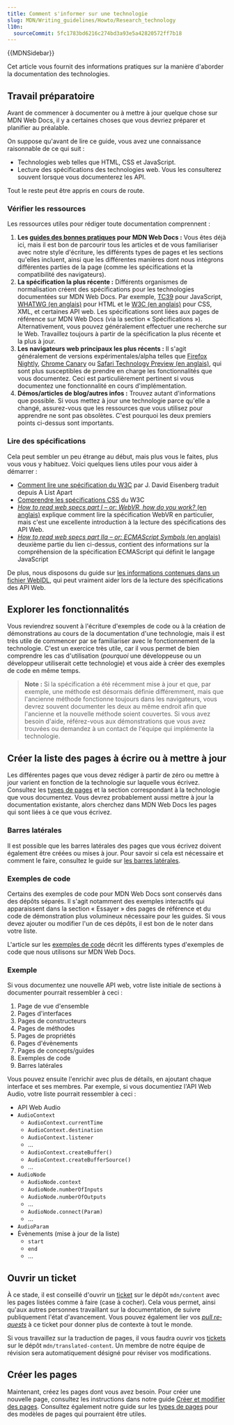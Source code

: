 ```yaml
---
title: Comment s'informer sur une technologie
slug: MDN/Writing_guidelines/Howto/Research_technology
l10n:
  sourceCommit: 5fc1783bd6216c274bd3a93e5a42820572ff7b18
---
```


{{MDNSidebar}}

Cet article vous fournit des informations pratiques sur la manière d'aborder la documentation des technologies.

## Travail préparatoire

Avant de commencer à documenter ou à mettre à jour quelque chose sur MDN Web Docs, il y a certaines choses que vous devriez préparer et planifier au préalable.

On suppose qu'avant de lire ce guide, vous avez une connaissance raisonnable de ce qui suit&nbsp;:

- Technologies web telles que HTML, CSS et JavaScript.
- Lecture des spécifications des technologies web. Vous les consulterez souvent lorsque vous documenterez les API.

Tout le reste peut être appris en cours de route.

### Vérifier les ressources

Les ressources utiles pour rédiger toute documentation comprennent&nbsp;:

1. **Les [guides des bonnes pratiques](/fr/docs/MDN/Writing_guidelines/Howto) pour MDN Web Docs&nbsp;:** Vous êtes déjà ici, mais il est bon de parcourir tous les articles et de vous familiariser avec notre style d'écriture, les différents types de pages et les sections qu'elles incluent, ainsi que les différentes manières dont nous intégrons différentes parties de la page (comme les spécifications et la compatibilité des navigateurs).
2. **La spécification la plus récente&nbsp;:** Différents organismes de normalisation créent des spécifications pour les technologies documentées sur MDN Web Docs. Par exemple, [TC39](https://tc39.es/fr/) pour JavaScript, [WHATWG (en anglais)](https://whatwg.org/) pour HTML et le [W3C (en anglais)](https://www.w3.org/) pour CSS, XML, et certaines API web. Les spécifications sont liées aux pages de référence sur MDN Web Docs (via la section «&nbsp;Spécifications&nbsp;»). Alternativement, vous pouvez généralement effectuer une recherche sur le Web. Travaillez toujours à partir de la spécification la plus récente et la plus à jour.
3. **Les navigateurs web principaux les plus récents&nbsp;:** Il s'agit généralement de versions expérimentales/alpha telles que [Firefox Nightly](https://nightly.mozfr.org/), [Chrome Canary](https://www.google.com/intl/fr/chrome/canary/) ou [Safari Technology Preview (en anglais)](https://webkit.org/downloads/), qui sont plus susceptibles de prendre en charge les fonctionnalités que vous documentez. Ceci est particulièrement pertinent si vous documentez une fonctionnalité en cours d'implémentation.
4. **Démos/articles de blog/autres infos&nbsp;:** Trouvez autant d'informations que possible. Si vous mettez à jour une technologie parce qu'elle a changé, assurez-vous que les ressources que vous utilisez pour apprendre ne sont pas obsolètes. C'est pourquoi les deux premiers points ci-dessus sont importants.

### Lire des spécifications

Cela peut sembler un peu étrange au début, mais plus vous le faites, plus vous vous y habituez. Voici quelques liens utiles pour vous aider à démarrer&nbsp;:

- [Comment lire une spécification du W3C](https://www.pompage.net/traduction/lirespec) par J. David Eisenberg traduit depuis A List Apart
- [Comprendre les spécifications CSS](https://www.w3.org/Style/CSS/read.fr.html) du W3C
- [<i lang="en">How to read web specs part I – or: WebVR, how do you work?</i> (en anglais)](https://surma.dev/things/reading-specs/) explique comment lire la spécification WebVR en particulier, mais c'est une excellente introduction à la lecture des spécifications des API Web.
- [<i lang="en">How to read web specs part IIa – or: ECMAScript Symbols</i> (en anglais)](https://surma.dev/things/reading-specs-2/) deuxième partie du lien ci-dessus, contient des informations sur la compréhension de la spécification ECMAScript qui définit le langage JavaScript

De plus, nous disposons du guide sur [les informations contenues dans un fichier WebIDL](/fr/docs/MDN/Writing_guidelines/Howto/Write_an_API_reference/Information_contained_in_a_WebIDL_file), qui peut vraiment aider lors de la lecture des spécifications des API Web.

## Explorer les fonctionnalités

Vous reviendrez souvent à l'écriture d'exemples de code ou à la création de démonstrations au cours de la documentation d'une technologie, mais il est très utile de commencer par se familiariser avec le fonctionnement de la technologie. C'est un exercice très utile, car il vous permet de bien comprendre les cas d'utilisation (_pourquoi_ une développeuse ou un développeur utiliserait cette technologie) et vous aide à créer des exemples de code en même temps.

> **Note :** Si la spécification a été récemment mise à jour et que, par exemple, une méthode est désormais définie différemment, mais que l'ancienne méthode fonctionne toujours dans les navigateurs, vous devrez souvent documenter les deux au même endroit afin que l'ancienne et la nouvelle méthode soient couvertes. Si vous avez besoin d'aide, référez-vous aux démonstrations que vous avez trouvées ou demandez à un contact de l'équipe qui implémente la technologie.

## Créer la liste des pages à écrire ou à mettre à jour

Les différentes pages que vous devez rédiger à partir de zéro ou mettre à jour varient en fonction de la technologie sur laquelle vous écrivez. Consultez les [types de pages](/fr/docs/MDN/Writing_guidelines/Page_structures/Page_types) et la section correspondant à la technologie que vous documentez. Vous devrez probablement aussi mettre à jour la documentation existante, alors cherchez dans MDN Web Docs les pages qui sont liées à ce que vous écrivez.

### Barres latérales

Il est possible que les barres latérales des pages que vous écrivez doivent également être créées ou mises à jour. Pour savoir si cela est nécessaire et comment le faire, consultez le guide sur [les barres latérales](/fr/docs/MDN/Writing_guidelines/Howto/Write_an_API_reference/Sidebars).

### Exemples de code

Certains des exemples de code pour MDN Web Docs sont conservés dans des dépôts séparés. Il s'agit notamment des exemples interactifs qui apparaissent dans la section «&nbsp;Essayer&nbsp;» des pages de référence et du code de démonstration plus volumineux nécessaire pour les guides. Si vous devez ajouter ou modifier l'un de ces dépôts, il est bon de le noter dans votre liste.

L'article sur les [exemples de code](/fr/docs/MDN/Writing_guidelines/Page_structures/Code_examples) décrit les différents types d'exemples de code que nous utilisons sur MDN Web Docs.

### Exemple

Si vous documentez une nouvelle API web, votre liste initiale de sections à documenter pourrait ressembler à ceci&nbsp;:

1. Page de vue d'ensemble
2. Pages d'interfaces
3. Pages de constructeurs
4. Pages de méthodes
5. Pages de propriétés
6. Pages d'évènements
7. Pages de concepts/guides
8. Exemples de code
9. Barres latérales

Vous pouvez ensuite l'enrichir avec plus de détails, en ajoutant chaque interface et ses membres. Par exemple, si vous documentiez l'API Web Audio, votre liste pourrait ressembler à ceci&nbsp;:

- API Web Audio
- `AudioContext`
  - `AudioContext.currentTime`
  - `AudioContext.destination`
  - `AudioContext.listener`
  - …
  - `AudioContext.createBuffer()`
  - `AudioContext.createBufferSource()`
  - …
- `AudioNode`
  - `AudioNode.context`
  - `AudioNode.numberOfInputs`
  - `AudioNode.numberOfOutputs`
  - …
  - `AudioNode.connect(Param)`
  - …
- `AudioParam`
- Évènements (mise à jour de la liste)
  - `start`
  - `end`
  - …

## Ouvrir un ticket

À ce stade, il est conseillé d'ouvrir un [ticket](https://github.com/mdn/content/issues) sur le dépôt `mdn/content` avec les pages listées comme à faire (case à cocher). Cela vous permet, ainsi qu'aux autres personnes travaillant sur la documentation, de suivre publiquement l'état d'avancement. Vous pouvez également lier vos [<i lang="en">pull requests</i>](https://docs.github.com/fr/pull-requests/collaborating-with-pull-requests/proposing-changes-to-your-work-with-pull-requests/creating-a-pull-request) à ce ticket pour donner plus de contexte à tout le monde.

Si vous travaillez sur la traduction de pages, il vous faudra ouvrir vos [tickets](https://github.com/mdn/translated-content/issues) sur le dépôt `mdn/translated-content`. Un membre de notre équipe de révision sera automatiquement désigné pour réviser vos modifications.

## Créer les pages

Maintenant, créez les pages dont vous avez besoin. Pour créer une nouvelle page, consultez les instructions dans notre guide [Créer et modifier des pages](/fr/docs/MDN/Writing_guidelines/Howto/Creating_moving_deleting). Consultez également notre guide sur les [types de pages](/fr/docs/MDN/Writing_guidelines/Page_structures/Page_types) pour des modèles de pages qui pourraient être utiles.
